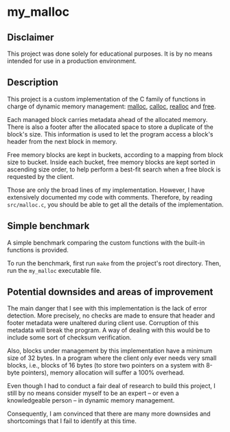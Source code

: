 # my_malloc

## Disclaimer
This project was done solely for educational purposes. It is by no means intended for use in a production environment.

## Description
This project is a custom implementation of the C family of functions in charge of dynamic memory management: [malloc](https://man7.org/linux/man-pages/man3/malloc.3p.html), [calloc](https://man7.org/linux/man-pages/man3/calloc.3p.html), [realloc](https://www.man7.org/linux/man-pages/man3/realloc.3p.html) and [free](https://man7.org/linux/man-pages/man3/free.3p.html).

Each managed block carries metadata ahead of the allocated memory. There is also a footer after the allocated space to store a duplicate of the block's size. This information is used to let the program access a block's header from the next block in memory.

Free memory blocks are kept in buckets, according to a mapping from block size to bucket. Inside each bucket, free memory blocks are kept sorted in ascending size order, to help perform a best-fit search when a free block is requested by the client.

Those are only the broad lines of my implementation. However, I have extensively documented my code with comments. Therefore, by reading `src/malloc.c`, you should be able to get all the details of the implementation.

## Simple benchmark
A simple benchmark comparing the custom functions with the built-in functions is provided.

To run the benchmark, first run `make` from the project's root directory. Then, run the `my_malloc` executable file.

## Potential downsides and areas of improvement
The main danger that I see with this implementation is the lack of error detection. More precisely, no checks are made to ensure that header and footer metadata were unaltered during client use. Corruption of this metadata will break the program. A way of dealing with this would be to include some sort of checksum verification.

Also, blocks under management by this implementation have a minimum size of 32 bytes. In a  program where the client only ever needs very small blocks, i.e., blocks of 16 bytes (to store two pointers on a system with 8-byte pointers), memory allocation will suffer a 100% overhead.

Even though I had to conduct a fair deal of research to build this project, I still by no means consider myself to be an expert – or even a knowledgeable person – in dynamic memory management.

Consequently, I am convinced that there are many more downsides and shortcomings that I fail to identify at this time.
